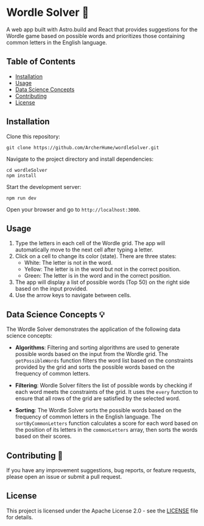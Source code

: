 # Wordle Solver 🧩

A web app built with Astro.build and React that provides suggestions for the Wordle game based on possible words and prioritizes those containing common letters in the English language.

## Table of Contents

- [Installation](#installation)
- [Usage](#usage)
- [Data Science Concepts](#data-science-concepts)
- [Contributing](#contributing)
- [License](#license)

## Installation

Clone this repository:

```
git clone https://github.com/ArcherHume/wordleSolver.git
```

Navigate to the project directory and install dependencies:

```
cd wordleSolver
npm install
```

Start the development server:

```
npm run dev
```

Open your browser and go to `http://localhost:3000`.

## Usage

1. Type the letters in each cell of the Wordle grid. The app will automatically move to the next cell after typing a letter.
2. Click on a cell to change its color (state). There are three states:
   - White: The letter is not in the word.
   - Yellow: The letter is in the word but not in the correct position.
   - Green: The letter is in the word and in the correct position.
3. The app will display a list of possible words (Top 50) on the right side based on the input provided.
4. Use the arrow keys to navigate between cells.

## Data Science Concepts 💡

The Wordle Solver demonstrates the application of the following data science concepts:

- **Algorithms**: Filtering and sorting algorithms are used to generate possible words based on the input from the Wordle grid. The `getPossibleWords` function filters the word list based on the constraints provided by the grid and sorts the possible words based on the frequency of common letters.

- **Filtering**: Wordle Solver filters the list of possible words by checking if each word meets the constraints of the grid. It uses the `every` function to ensure that all rows of the grid are satisfied by the selected word.

- **Sorting**: The Wordle Solver sorts the possible words based on the frequency of common letters in the English language. The `sortByCommonLetters` function calculates a score for each word based on the position of its letters in the `commonLetters` array, then sorts the words based on their scores.

## Contributing 🤝

If you have any improvement suggestions, bug reports, or feature requests, please open an issue or submit a pull request.

## License

This project is licensed under the Apache License 2.0 - see the [LICENSE](LICENSE) file for details.
